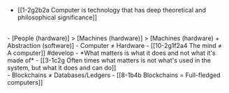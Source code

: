 - [[1-2g2b2a Computer is technology that has deep theoretical and philosophical significance]]
<br>
- [People (hardware)] > [Machines (hardware)] > [Machines (hardware) + Abstraction (software)]
  - Computer ≠ Hardware
    - [[10-2g1f2a4 The mind ≠ A computer]] #develop 
  - *What matters is what it does and not what it's made of*
    - [[3-1c2g Often times what matters is not what's used in the system, but what it does and can do]]
<br>
- Blockchains ≠ Databases/Ledgers
  - [[8-1b4b Blockchains = Full-fledged computers]]